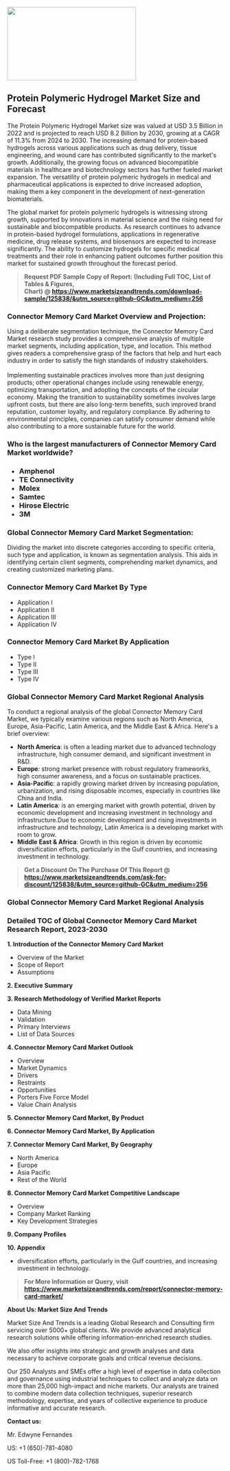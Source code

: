 <p><img class="alignnone size-medium wp-image-20088" src="https://ffe5etoiles.com/wp-content/uploads/2024/12/MST1-300x171.png" alt="" width="300" height="171" /></p><h2>Protein Polymeric Hydrogel Market Size and Forecast</h2><p>The Protein Polymeric Hydrogel Market size was valued at USD 3.5 Billion in 2022 and is projected to reach USD 8.2 Billion by 2030, growing at a CAGR of 11.3% from 2024 to 2030. The increasing demand for protein-based hydrogels across various applications such as drug delivery, tissue engineering, and wound care has contributed significantly to the market's growth. Additionally, the growing focus on advanced biocompatible materials in healthcare and biotechnology sectors has further fueled market expansion. The versatility of protein polymeric hydrogels in medical and pharmaceutical applications is expected to drive increased adoption, making them a key component in the development of next-generation biomaterials.</p><p>The global market for protein polymeric hydrogels is witnessing strong growth, supported by innovations in material science and the rising need for sustainable and biocompatible products. As research continues to advance in protein-based hydrogel formulations, applications in regenerative medicine, drug release systems, and biosensors are expected to increase significantly. The ability to customize hydrogels for specific medical treatments and their role in enhancing patient outcomes further position this market for sustained growth throughout the forecast period.</p></p><blockquote id="" class=""><strong>Request PDF Sample Copy of Report: (Including Full TOC, List of Tables &amp; Figures, Chart)&nbsp;@&nbsp;<strong><a href="https://www.marketsizeandtrends.com/download-sample/125838/&utm_source=github-GC&utm_medium=256" target="_blank">https://www.marketsizeandtrends.com/download-sample/125838/&utm_source=github-GC&utm_medium=256</a></strong></strong></blockquote><h3 id="" class="">Connector Memory Card Market&nbsp;Overview and Projection:</h3><p id="" class="">Using a deliberate segmentation technique, the Connector Memory Card Market research study provides a comprehensive analysis of multiple market segments, including application, type, and location. This method gives readers a comprehensive grasp of the factors that help and hurt each industry in order to satisfy the high standards of industry stakeholders. <br /> <br />Implementing sustainable practices involves more than just designing products; other operational changes include using renewable energy, optimizing transportation, and adopting the concepts of the circular economy. Making the transition to sustainability sometimes involves large upfront costs, but there are also long-term benefits, such improved brand reputation, customer loyalty, and regulatory compliance. By adhering to environmental principles, companies can satisfy consumer demand while also contributing to a more sustainable future for the world.</p><h3 id="" class="">Who is the largest manufacturers of&nbsp;Connector Memory Card Market worldwide?</h3><h3 class=""><p><ul><li>Amphenol </li><li> TE Connectivity </li><li> Molex </li><li> Samtec </li><li> Hirose Electric </li><li> 3M</li></ul></p></h3><h3 id="" class="">Global&nbsp;Connector Memory Card Market Segmentation:</h3><p id="" class="">Dividing the market into discrete categories according to specific criteria, such type and application, is known as segmentation analysis. This aids in identifying certain client segments, comprehending market dynamics, and creating customized marketing plans.</p><h3 id="" class="">Connector Memory Card Market&nbsp;By Type</h3><p><p><ul><li>Application I </li><li> Application II </li><li> Application III </li><li> Application IV</p></li></ul></p></p><h3 id="" class="">Connector Memory Card Market&nbsp;By Application</h3><p class=""><p><ul><li>Type I </li><li> Type II </li><li> Type III </li><li> Type IV</li></ul></p></p><h3 id="" class="">Global Connector Memory Card Market Regional Analysis</h3><p id="" class="">To conduct a regional analysis of the global Connector Memory Card Market, we typically examine various regions such as North America, Europe, Asia-Pacific, Latin America, and the Middle East &amp; Africa. Here's a brief overview:</p><ul><li><strong>North America</strong>: is often a leading market due to advanced technology infrastructure, high consumer demand, and significant investment in R&amp;D.</li><li><strong>Europe</strong>: strong market presence with robust regulatory frameworks, high consumer awareness, and a focus on sustainable practices.</li><li><strong>Asia-Pacific</strong>: a rapidly growing market driven by increasing population, urbanization, and rising disposable incomes, especially in countries like China and India.</li><li><strong>Latin America</strong>: is an emerging market with growth potential, driven by economic development and increasing investment in technology and infrastructure.Due to economic development and rising investments in infrastructure and technology, Latin America is a developing market with room to grow.</li><li><strong>Middle East &amp; Africa</strong>: Growth in this region is driven by economic diversification efforts, particularly in the Gulf countries, and increasing investment in technology.</li></ul><blockquote id="" class=""><strong>Get a Discount On The Purchase Of This Report @ <strong><a href="https://www.marketsizeandtrends.com/ask-for-discount/125838/&utm_source=github-GC&utm_medium=256" target="_blank">https://www.marketsizeandtrends.com/ask-for-discount/125838/&utm_source=github-GC&utm_medium=256</a></strong></strong></blockquote><h3 id="" class="">Global Connector Memory Card Market Regional Analysis</h3><h3 id="" class="">Detailed TOC of Global Connector Memory Card Market Research Report, 2023-2030</h3><p id="" class=""><strong>1. Introduction of the Connector Memory Card Market</strong></p><ul><li>Overview of the Market</li><li>Scope of Report</li><li>Assumptions</li></ul><p id="" class=""><strong>2. Executive Summary</strong></p><p id="" class=""><strong>3. Research Methodology of Verified Market Reports</strong></p><ul><li>Data Mining</li><li>Validation</li><li>Primary Interviews</li><li>List of Data Sources</li></ul><p id="" class=""><strong>4. Connector Memory Card Market Outlook</strong></p><ul><li>Overview</li><li>Market Dynamics</li><li>Drivers</li><li>Restraints</li><li>Opportunities</li><li>Porters Five Force Model</li><li>Value Chain Analysis</li></ul><p id="" class=""><strong>5. Connector Memory Card Market, By Product</strong></p><p id="" class=""><strong>6. Connector Memory Card Market, By Application</strong></p><p id="" class=""><strong>7. Connector Memory Card Market, By Geography</strong></p><ul><li>North America</li><li>Europe</li><li>Asia Pacific</li><li>Rest of the World</li></ul><p id="" class=""><strong>8. Connector Memory Card Market Competitive Landscape</strong></p><ul><li>Overview</li><li>Company Market Ranking</li><li>Key Development Strategies</li></ul><p id="" class=""><strong>9. Company Profiles</strong></p><p id="" class=""><strong>10. Appendix</strong></p><ul><li>diversification efforts, particularly in the Gulf countries, and increasing investment in technology.</li></ul><blockquote id="" class=""><strong>For More Information or Query, visit <strong><strong><a href="https://www.marketsizeandtrends.com/report/connector-memory-card-market/" target="_blank">https://www.marketsizeandtrends.com/report/connector-memory-card-market/</a></strong></strong></strong></blockquote><p id="" class=""><strong>About Us: Market Size And Trends</strong></p><p id="" class="">Market Size And Trends is a leading Global Research and Consulting firm servicing over 5000+ global clients. We provide advanced analytical research solutions while offering information-enriched research studies.</p><p id="" class="">We also offer insights into strategic and growth analyses and data necessary to achieve corporate goals and critical revenue decisions.</p><p id="" class="">Our 250 Analysts and SMEs offer a high level of expertise in data collection and governance using industrial techniques to collect and analyze data on more than 25,000 high-impact and niche markets. Our analysts are trained to combine modern data collection techniques, superior research methodology, expertise, and years of collective experience to produce informative and accurate research.</p><p id="" class=""><strong>Contact us:</strong></p><p id="" class="">Mr. Edwyne Fernandes</p><p id="" class="">US: +1 (650)-781-4080</p><p id="" class="">US Toll-Free: +1 (800)-782-1768</p>
